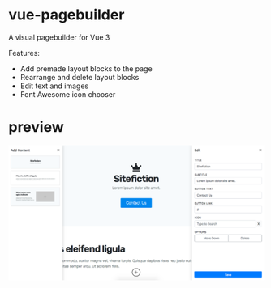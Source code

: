 # vue-pagebuilder
A visual pagebuilder for Vue 3

Features:
- Add premade layout blocks to the page
- Rearrange and delete layout blocks
- Edit text and images
- Font Awesome icon chooser

# preview
![App Preview](https://github.com/dashpilot/vue-pagebuilder/blob/main/editor/img/app-preview.png?raw=true)
